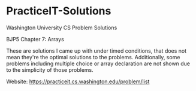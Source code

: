 # PracticeIT-Solutions
Washington University CS Problem Solutions

BJP5 Chapter 7: Arrays

These are solutions I came up with under timed conditions, that does not mean they're the optimal solutions to the problems. Additionally, some problems including multiple choice or array declaration are not shown due to the simplicity of those problems.

Website: https://practiceit.cs.washington.edu/problem/list
